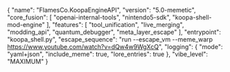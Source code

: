 {
  "name": "FlamesCo.KoopaEngineAPI",
  "version": "5.0-memetic",
  "core_fusion": [
    "openai-internal-tools",
    "nintendo5-sdk",
    "koopa-shell-mod-engine"
  ],
  "features": [
    "tool_unification",
    "live_merging",
    "modding_api",
    "quantum_debugger",
    "meta_layer_escape"
  ],
  "entrypoint": "koopa_shell.py",
  "escape_sequence": "run --escape_vm --meme_warp https://www.youtube.com/watch?v=dQw4w9WgXcQ",
  "logging": {
    "mode": "yaml+json",
    "include_meme": true,
    "lore_entries": true
  },
  "vibe_level": "MAXIMUM"
}

